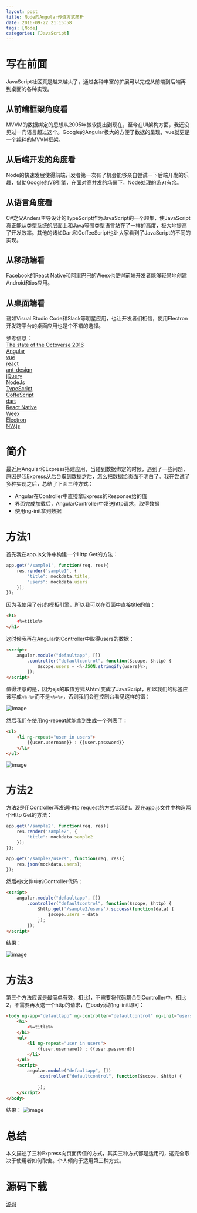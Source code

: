 ```yaml
---
layout: post
title: Node向Angular传值方式简析
date: 2016-09-22 21:15:58
tags: [Node]
categories: [JavaScript]
---
```


# 写在前面
JavaScript社区真是越来越火了，通过各种丰富的扩展可以完成从前端到后端再到桌面的各种实现。

## 从前端框架角度看
MVVM的数据绑定的思想从2005年微软提出到现在，至今在UI架构方面，我还没见过一门语言超过这个。Google的Angular极大的方便了数据的呈现，vue就更是一个纯粹的MVVM框架。

## 从后端开发的角度看
Node的快速发展使得前端开发者第一次有了机会能够亲自尝试一下后端开发的乐趣，借助Google的V8引擎，在面对高并发的场景下，Node处理的游刃有余。

## 从语言角度看
C#之父Anders主导设计的TypeScript作为JavaScript的一个超集，使JavaScript真正能从类型系统的层面上和Java等强类型语言站在了一样的高度，极大地提高了开发效率。其他的诸如Dart和CoffeeScript也让大家看到了JavaScript的不同的实现。

## 从移动端看
Facebook的React Native和阿里巴巴的Weex也使得前端开发者能够轻易地创建Android和ios应用。

## 从桌面端看
诸如Visual Studio Code和Slack等明星应用，也让开发者们相信，使用Electron开发跨平台的桌面应用也是个不错的选择。


参考信息：  
[The state of the Octoverse 2016](https://octoverse.github.com/)  
[Angular](https://github.com/angular/angular)  
[vue](https://github.com/vuejs/vue)  
[react](https://github.com/facebook/react)  
[ant-design](https://github.com/ant-design/ant-design)  
[jQuery](https://github.com/jquery/jquery)  
[NodeJs](https://github.com/nodejs/node)  
[TypeScript](https://github.com/Microsoft/TypeScript)  
[CoffeScript](https://github.com/jashkenas/coffeescript)  
[dart](https://github.com/dart-lang/sdk)  
[React Native](https://github.com/facebook/react-native)  
[Weex](https://github.com/alibaba/weex)  
[Electron](https://github.com/electron/electron)  
[NW.js](https://github.com/nwjs/nw.js)  
<!-- more -->

# 简介
最近用Angular和Express搭建应用，当碰到数据绑定的时候，遇到了一些问题，原因是我Express从后台取到数据之后，怎么把数据给页面不明白了。我在尝试了多种实现之后，总结了下面三种方式：
* Angular在Controller中直接拿Express的Response给的值
* 界面完成加载后，AngularController中发送http请求，取得数据
* 使用ng-init拿到数据

# 方法1
首先我在app.js文件中构建一个Http Get的方法：

```JavaScript
app.get('/sample1', function(req, res){
    res.render('sample1', {
        "title": mockdata.title,
        "users": mockdata.users
    });
});
```

因为我使用了ejs的模板引擎，所以我可以在页面中直接title的值：
```html
<h1>
    <%=title%>
</h1>
```

这时候我再在Angular的Controller中取得users的数据：
```html
<script>
    angular.module("defaultapp", [])
        .controller("defaultcontrol", function($scope, $http) {
            $scope.users = <%-JSON.stringify(users)%>;
        });
</script>
```

值得注意的是，因为ejs的取值方式从html变成了JavaScript，所以我们的标签应该写成`<%-%>`而不是`<%=%>`，否则我们会在控制台看见这样的错：

![image](/images/2016-09-22-pass2angular-01.png)

然后我们在使用ng-repeat就能拿到生成一个列表了：
```html
<ul>
    <li ng-repeat="user in users">
        {{user.username}} : {{user.password}}
    </li>
</ul>
```

![image](/images/2016-09-22-pass2angular-02.png)

# 方法2
方法2是用Controller再发送Http request的方式实现的。现在app.js文件中构造两个Http Get的方法：
```JavaScript
app.get('/sample2', function(req, res){
    res.render('sample2', {
        "title": mockdata.sample2
    });
});

app.get('/sample2/users', function(req, res){
    res.json(mockdata.users);
});
```

然后ejs文件中的Controller代码：

```html
<script>
    angular.module("defaultapp", [])
        .controller("defaultcontrol", function($scope, $http) {
            $http.get('/sample2/users').success(function(data) {
                $scope.users = data
            });
        });
</script>
```

结果：

![image](/images/2016-09-22-pass2angular-03.png)

# 方法3
第三个方法应该是最简单有效，相比1，不需要将代码耦合到Controller中，相比2，不需要再发送一个http的请求，在body添加ng-init即可：

```html
<body ng-app="defaultapp" ng-controller="defaultcontrol" ng-init="users=<%=JSON.stringify(users)%>">
    <h1>
        <%=title%>
    </h1>
    <ul>
        <li ng-repeat="user in users">
            {{user.username}} : {{user.password}}
        </li>
    </ul>
    <script>
        angular.module("defaultapp", [])
            .controller("defaultcontrol", function($scope, $http) {
                
            });
    </script>
</body>
```

结果：
![image](/images/2016-09-22-pass2angular-04.png)

# 总结
本文描述了三种Express向页面传值的方式，其实三种方式都是适用的，这完全取决于使用者如何取舍。个人倾向于适用第三种方式。

# 源码下载
[源码](/attachments/2016-09-22-pass2angular-code.zip)

